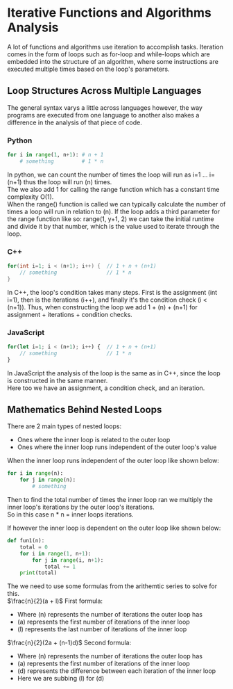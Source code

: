 # Iterative Functions and Algorithms Analysis

A lot of functions and algorithms use iteration to accomplish tasks. Iteration comes in the form of loops such as for-loop and while-loops which are embedded into the structure of an algorithm, where some instructions are executed multiple times based on the loop's parameters.

## Loop Structures Across Multiple Languages

The general syntax varys a little across languages however, the way programs are executed from one language to another also makes a difference in the analysis of that piece of code.

### Python

```python
for i in range(1, n+1): # n + 1
    # something         # 1 * n
```

In python, we can count the number of times the loop will run as i=1 ... i=(n+1) thus the loop will run (n) times.<br>
The we also add 1 for calling the range function which has a constant time complexity O(1).<br>
When the range() function is called we can typically calculate the number of times a loop will run in relation to (n). If the loop adds a third parameter for the range function like so: range(1, y+1, 2) we can take the initial runtime and divide it by that number, which is the value used to iterate through the loop.

### C++

```Cpp
for(int i=1; i < (n+1); i++) {  // 1 + n + (n+1)
    // something                // 1 * n
}
```

In C++, the loop's condition takes many steps. First is the assignment (int i=1), then is the iterations (i++), and finally it's the condition check (i < (n+1)). Thus, when constructing the loop we add 1 + (n) + (n+1) for assignment + iterations + condition checks.

### JavaScript

```Javascript
for(let i=1; i < (n+1); i++) {  // 1 + n + (n+1)
    // something                // 1 * n
}
```

In JavaScript the analysis of the loop is the same as in C++, since the loop is constructed in the same manner.<br>
Here too we have an assignment, a condition check, and an iteration.

## Mathematics Behind Nested Loops

There are 2 main types of nested loops:
- Ones where the inner loop is related to the outer loop
- Ones where the inner loop runs independent of the outer loop's value

When the inner loop runs independent of the outer loop like shown below:

```python
for i in range(n):
    for j in range(n):
        # something
```

Then to find the total number of times the inner loop ran we multiply the inner loop's iterations by the outer loop's iterations.<br>
So in this case n * n = inner loops iterations.<br>

If however the inner loop is dependent on the outer loop like shown below:

```python
def fun1(n):
    total = 0
    for i in range(1, n+1):
        for j in range(i, n+1):
            total += 1
    print(total)
```

The we need to use some formulas from the arithemtic series to solve for this.<br>
$\frac{n}{2}(a + l)$ First formula:<br>
- Where (n) represents the number of iterations the outer loop has
- (a) represents the first number of iterations of the inner loop
- (l) represents the last number of iterations of the inner loop

$\frac{n}{2}(2a + (n-1)d)$ Second formula:<br>
- Where (n) represents the number of iterations the outer loop has
- (a) represents the first number of iterations of the inner loop
- (d) represents the difference between each iteration of the inner loop
- Here we are subbing (l) for (d)

